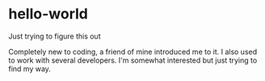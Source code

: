 # hello-world
Just trying to figure this out 


Completely new to coding, a friend of mine introduced me to it. I also used to work with several developers. I'm somewhat interested but just trying to find my way. 
